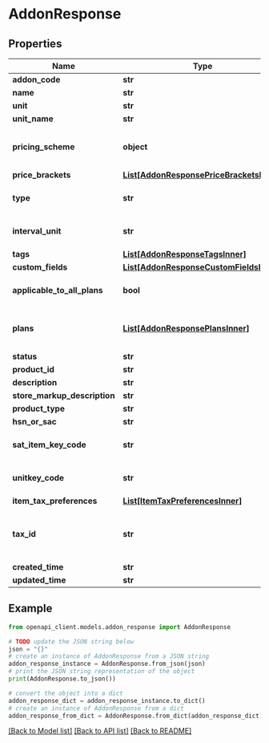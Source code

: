 # AddonResponse


## Properties

Name | Type | Description | Notes
------------ | ------------- | ------------- | -------------
**addon_code** | **str** | Unique string of your choice which lets you identify this addon. | [optional] 
**name** | **str** | Name of your choice to be displayed in the interface and invoices. | [optional] 
**unit** | **str** | A name of your choice to refer to one unit of the addon. | [optional] 
**unit_name** | **str** | A name of your choice to refer to one unit of the addon. | [optional] 
**pricing_scheme** | **object** | Pricing type of the addon can be changed and the values are &lt;code&gt;unit&lt;/code&gt;, &lt;code&gt;volume&lt;/code&gt;, &lt;code&gt;tier&lt;/code&gt; or &lt;code&gt;package&lt;/code&gt;. To know more about pricing schemes click &lt;a href&#x3D;\&quot;/billing/help/product-catalog/subscription-items/addons.html#pricing-schemes\&quot;&gt;here.&lt;/a&gt; | [optional] 
**price_brackets** | [**List[AddonResponsePriceBracketsInner]**](AddonResponsePriceBracketsInner.md) | Array of objects which contains the start quantity, end quantity and price | [optional] 
**type** | **str** | Indicates type of the addon. This could be either &lt;code&gt;recurring&lt;/code&gt; or &lt;code&gt;one_time&lt;/code&gt;. | [optional] [default to 'recurring']
**interval_unit** | **str** | The billing frequency of the addon only if type is recurring and the values can be &lt;code&gt;monthly&lt;/code&gt; or &lt;code&gt;yearly&lt;/code&gt;. | [optional] [default to 'monthly']
**tags** | [**List[AddonResponseTagsInner]**](AddonResponseTagsInner.md) |  | [optional] 
**custom_fields** | [**List[AddonResponseCustomFieldsInner]**](AddonResponseCustomFieldsInner.md) | Custom fields for a Addon. | [optional] 
**applicable_to_all_plans** | **bool** | If the addon is to be associated with all plans, applicable_to_all_plans is set to &lt;code&gt;true&lt;/code&gt;; otherwise, it is set to &lt;code&gt;false&lt;/code&gt;. | [optional] [default to True]
**plans** | [**List[AddonResponsePlansInner]**](AddonResponsePlansInner.md) | List of plans that the addon needs to be associated with. If an addon is to be associated with only two plans - \&quot;basic\&quot; and \&quot;professional\&quot;, then &lt;code&gt;applicable_to_all_plans&lt;/code&gt; is set to false. Only the plan codes of the plans that need to be associated with are required. | [optional] 
**status** | **str** | Status of the addon. It can either be &lt;code&gt;active&lt;/code&gt; or &lt;code&gt;inactive&lt;/code&gt;. | [optional] 
**product_id** | **str** | Product ID to which you want to associate this addon with. | [optional] 
**description** | **str** | Short description regarding the addon. | [optional] 
**store_markup_description** | **str** | Long Description regarding the plan. | [optional] 
**product_type** | **str** | Product type for UK Edition. | [optional] 
**hsn_or_sac** | **str** | HSN or SAC code for Goods/Services addon | [optional] 
**sat_item_key_code** | **str** | Add SAT Item Key Code for your goods/services. Download the &lt;a href&#x3D; http://omawww.sat.gob.mx/tramitesyservicios/Paginas/documentos/catCFDI_V_4_07122022.xls  &gt;CFDI Catalogs.&lt;/a&gt; | [optional] 
**unitkey_code** | **str** | Add Unit Key Code for your goods/services. Download the &lt;a href&#x3D; http://omawww.sat.gob.mx/tramitesyservicios/Paginas/documentos/catCFDI_V_4_07122022.xls  &gt;CFDI Catalogs.&lt;/a&gt; | [optional] 
**item_tax_preferences** | [**List[ItemTaxPreferencesInner]**](ItemTaxPreferencesInner.md) | Tax preferenece for addon | [optional] 
**tax_id** | **str** | Tax ID to which you would like to associate with this addon. | [optional] [default to 'no tax will be associated']
**created_time** | **str** | Time at which the addon was created. | [optional] 
**updated_time** | **str** | Time at which the addon details were last updated. | [optional] 

## Example

```python
from openapi_client.models.addon_response import AddonResponse

# TODO update the JSON string below
json = "{}"
# create an instance of AddonResponse from a JSON string
addon_response_instance = AddonResponse.from_json(json)
# print the JSON string representation of the object
print(AddonResponse.to_json())

# convert the object into a dict
addon_response_dict = addon_response_instance.to_dict()
# create an instance of AddonResponse from a dict
addon_response_from_dict = AddonResponse.from_dict(addon_response_dict)
```
[[Back to Model list]](../README.md#documentation-for-models) [[Back to API list]](../README.md#documentation-for-api-endpoints) [[Back to README]](../README.md)


